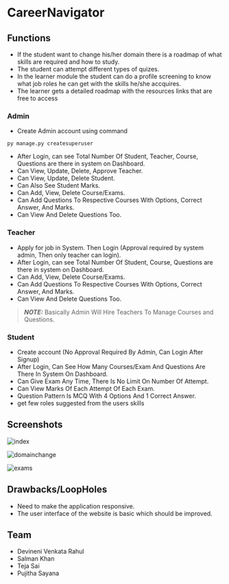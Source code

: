 # CareerNavigator
## Functions
- If the student want to change his/her domain there is a roadmap of what skills are required and how to study.
- The student can attempt different types of quizes.
- In the learner module the student can do a profile screening to know what job roles he can get with the skills he/she accquires.
- The learner gets a detailed roadmap with the resources links that are free to access

### Admin
- Create Admin account using command
```
py manage.py createsuperuser
```
- After Login, can see Total Number Of Student, Teacher, Course, Questions are there in system on Dashboard.
- Can View, Update, Delete, Approve Teacher.
- Can View, Update, Delete Student.
- Can Also See Student Marks.
- Can Add, View, Delete Course/Exams.
- Can Add Questions To Respective Courses With Options, Correct Answer, And Marks.
- Can View And Delete Questions Too.

### Teacher
- Apply for job in System. Then Login (Approval required by system admin, Then only teacher can login).
- After Login, can see Total Number Of Student, Course, Questions are there in system on Dashboard.
- Can Add, View, Delete Course/Exams.
- Can Add Questions To Respective Courses With Options, Correct Answer, And Marks.
- Can View And Delete Questions Too.
> **_NOTE:_**  Basically Admin Will Hire Teachers To Manage Courses and Questions.

### Student
- Create account (No Approval Required By Admin, Can Login After Signup)
- After Login, Can See How Many Courses/Exam And Questions Are There In System On Dashboard.
- Can Give Exam Any Time, There Is No Limit On Number Of Attempt.
- Can View Marks Of Each Attempt Of Each Exam.
- Question Pattern Is MCQ With 4 Options And 1 Correct Answer.
- get few roles suggested from the users skills


## Screenshots

![index](https://github.com/KhyathiKancharla/CareerNavigator/assets/110332342/c8ffc4f0-c3cb-4654-b7df-247e1469fd29 )


![domainchange](https://github.com/KhyathiKancharla/CareerNavigator/assets/110332342/484bff85-dfa5-449f-856c-87407dacd792)


   

![exams](https://github.com/KhyathiKancharla/CareerNavigator/assets/110332342/c8392e88-f358-41f5-bfc5-dc047ff1eb44)

## Drawbacks/LoopHoles
- Need to make the application responsive.
- The user interface of the website is basic which should be improved.

## Team 
- Devineni Venkata Rahul
- Salman Khan
- Teja Sai
- Pujitha Sayana
